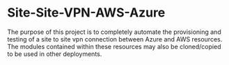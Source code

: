 # Site-Site-VPN-AWS-Azure

The purpose of this project is to completely automate the provisioning and testing of a site to site vpn connection between Azure and AWS resources.
The modules contained within these resources may also be cloned/copied to be used in other deployments.
